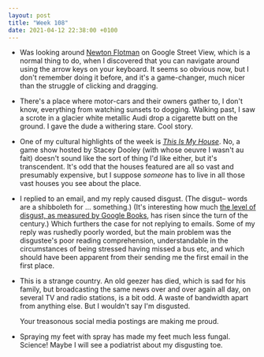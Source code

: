 ```yaml
---
layout: post
title: "Week 108"
date: 2021-04-12 22:38:00 +0100
---
```


- Was looking around [Newton Flotman](https://partridge.fandom.com/wiki/Newton_Flotman) on Google Street View, which is a normal thing to do, when I discovered that you can navigate around using the arrow keys on your keyboard. It seems so obvious now, but I don't remember doing it before, and it's a game-changer, much nicer than the struggle of clicking and dragging.

- There's a place where motor-cars and their owners gather to, I don't know, everything from watching sunsets to dogging. Walking past, I saw a scrote in a glacier white metallic Audi drop a cigarette butt on the ground. I gave the dude a withering stare. Cool story.

- One of my cultural highlights of the week is [<cite>This Is My House</cite>](https://twitter.com/joelgolby/status/1373233426531287040). No, a game show hosted by Stacey Dooley (with whose oeuvre I wasn't au fait) doesn't sound like the sort of thing I'd like either, but it's transcendent. It's odd that the houses featured are all so vast and presumably expensive, but I suppose _someone_ has to live in all those vast houses you see about the place.

- I replied to an email, and my reply caused disgust.
  (The disgut– words are a shibboleth for … something.)
  (It's interesting how much [the level of disgust, as measured by Google Books](https://books.google.com/ngrams/graph?content=disgust%2Cdisgusting%2Cdisgusted&year_start=1800&year_end=2019&case_insensitive=on&corpus=26), has risen since the turn of the century.)
  Which furthers the case for not replying to emails.
  Some of my reply was rushedly poorly worded,
  but the main problem was the disgustee's poor reading comprehension,
  understandable in the circumstances of being stressed having missed a bus etc,
  and which should have been apparent from their sending me the first email in the first place.

- This is a strange country.
  An old geezer has died, which is sad for his family, but broadcasting the same news over and over again all day, on several TV and radio stations, is a bit odd. A waste of bandwidth apart from anything else. But I wouldn't say I'm disgusted. 

  Your treasonous social media postings are making me proud. 

- Spraying my feet with spray has made my feet much less fungal. Science!
  Maybe I will see a podiatrist about my disgusting toe.
